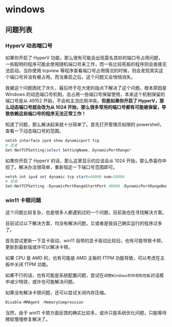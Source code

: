 # windows

## 问题列表

### HyperV 动态端口号

如果你开启了 HyperV 功能，那么很有可能会出现莫名其妙的端口号占用问题，一些聪明的程序可能会使用随机端口号来工作，而一些比较死板的程序则会直接无法启动。当你使用 tcpview 等程序查看端口号占用情况的时候，则会发现其实这个端口号并没有被占用。而当重启之后，这个问题又会悄悄消失。

我被这个问题困扰了许久，最后终于在大佬的指点下解决了这个问题。根本原因是 Windows 的动态端口号机制，会占用一些端口号保留使用，本来这个机制保留的端口号是从 49152 开始，不会和主流应用冲突。**但是如果你开启了 HyperV，那么动态端口号就会改为从 1024 开始，那么很多常用的端口号都有可能被保留，导致依赖这些端口号的程序无法正常工作！**

知道了问题，那么解决起来就十分简单了。首先打开管理员权限的 powershell，查看一下动态端口号的范围。

```powershell
netsh interface ipv4 show dynamicport tcp
# 或者
Get-NetTCPSetting|select SettingName, DynamicPortRange*
```

如果你开启了 HyperV 的话，那么这里显示的应该会从 1024 开始，那么恭喜你中招了。解决办法很简单，重新指定一下端口号范围即可。

```powershell
netsh int ipv4 set dynamic tcp start=40000 num=10000
# 或者
Set-NetTCPSetting -DynamicPortRangeStartPort 40000 -DynamicPortRangeNumberOfPorts 10000
```

### win11 卡顿问题

这个问题比较复杂，也是很多人都遇到过的一个问题，目前我也在寻找解决方案。

目前试过以下解决方案，均没有解决问题，又或者是我自己确实运行的程序过多了。

首先尝试更新一下显卡驱动，win11 自带的显卡驱动比较旧，也有可能导致卡顿，更新到最新版或许可以解决卡顿。

如果 CPU 是 AMD 的，也有可能是 AMD 主板的 fTPM 功能导致，可以考虑在主板中关闭 fTPM 功能。

如果不行的话，也有可能是系统配置问题，尝试在`调整Windows的外观和性能`对话框中减少特效，或许也可能解决问题。

如果没有解决卡顿问题，还可以尝试关闭内存压缩。

```powershell
Disable-MMAgent -MemoryCompression
```

当然，由于 win11 卡顿方面反馈的确实比较多，或许只是系统优化问题，只能等待微软慢慢修复解决了。
